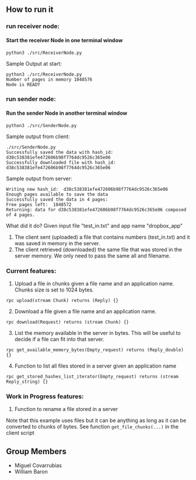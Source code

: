 ## How to run it

### run receiver node:
#### Start the receiver Node in one terminal window 
```
python3 ./src/ReceiverNode.py
```
Sample Output at start:
```
python3 ./src/ReceiverNode.py
Number of pages in memory 1048576
Node is READY
```

### run sender node:
#### Run the sender Node in another terminal window 

```
python3 ./src/SenderNode.py
```
Sample output from client:
```
./src/SenderNode.py
Successfully saved the data with hash_id:  d38c538381efe472606b98f7764dc9526c365e06
Successfully downloaded file with hash_id:  d38c538381efe472606b98f7764dc9526c365e06
```
Sample output from server:
```
Writing new hash_id:  d38c538381efe472606b98f7764dc9526c365e06
Enough pages available to save the data
Successfully saved the data in 4 pages: 
Free pages left:  1048572
Returning: data for d38c538381efe472606b98f7764dc9526c365e06 composed of 4 pages.
```
What did it do?
Given input file "test_in.txt" and app name "dropbox_app"
1. The client sent (uploaded) a file that contains numbers (test_in.txt) and it was saved in memory in the server.
2. The client retrieved (downloaded) the same file that was stored in the server memory. We only need to pass the same all and filename.


### Current features:
1. Upload a file in chunks given a file name and an application name. Chunks size is set to 1024 bytes.  
```
rpc upload(stream Chunk) returns (Reply) {}
```
2. Download a file given a file name and an application name. 
```
rpc download(Request) returns (stream Chunk) {}
```
3. List the memory available in the server in bytes. This will be useful to decide if a file can fit into that server. 
```
rpc get_available_memory_bytes(Empty_request) returns (Reply_double) {}
```
4. Function to list all files stored in a server given an application name
```
rpc get_stored_hashes_list_iterator(Empty_request) returns (stream Reply_string) {}
``` 
  
### Work in Progress features:
1. Function to rename a file stored in a server 

Note that this example uses files but it can be anything as long as it can be converted to chunks of bytes. 
See function `get_file_chunks(...)` in the client script

## Group Members
- Miguel Covarrubias
- William Baron